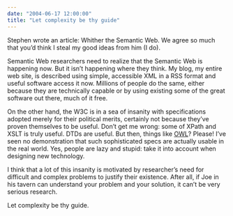 ```yaml
---
date: "2004-06-17 12:00:00"
title: "Let complexity be thy guide"
---
```




Stephen wrote an article: Whither the Semantic Web. We agree so much that you&rsquo;d think I steal my good ideas from him (I do).

Semantic Web researchers need to realize that the Semantic Web is happening now. But it isn&rsquo;t happening where they think. My blog, my entire web site, is described using simple, accessible XML in a RSS format and useful software access it now. Millions of people do the same, either because they are technically capable or by using existing some of the great software out there, much of it free.

On the other hand, the W3C is in a sea of insanity with specifications adopted merely for their political merits, certainly not because they&rsquo;ve proven themselves to be useful. Don&rsquo;t get me wrong: some of XPath and XSLT is truly useful. DTDs are useful. But then, things like [OWL](http://www.w3.org/TR/owl-features/)? Please! I&rsquo;ve seen no demonstration that such sophisticated specs are actually usable in the real world. Yes, people are lazy and stupid: take it into account when designing new technology.

I think that a lot of this insanity is motivated by researcher&rsquo;s need for difficult and complex problems to justify their existence. After all, if Joe in his tavern can understand your problem and your solution, it can&rsquo;t be very serious research.

Let complexity be thy guide.

